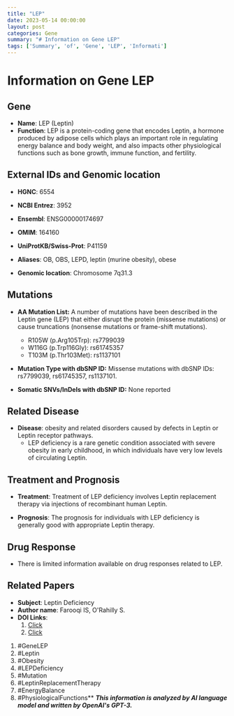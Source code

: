 ```yaml
---
title: "LEP"
date: 2023-05-14 00:00:00
layout: post
categories: Gene
summary: "# Information on Gene LEP"
tags: ['Summary', 'of', 'Gene', 'LEP', 'Informati']
---
```


# Information on Gene LEP

## Gene

- **Name**: LEP (Leptin)
- **Function**: LEP is a protein-coding gene that encodes Leptin, a hormone produced by adipose cells which plays an important role in regulating energy balance and body weight, and also impacts other physiological functions such as bone growth, immune function, and fertility.

## External IDs and Genomic location

- **HGNC**: 6554
- **NCBI Entrez**: 3952
- **Ensembl**: ENSG00000174697
- **OMIM**: 164160
- **UniProtKB/Swiss-Prot**: P41159
- **Aliases**: OB, OBS, LEPD, leptin (murine obesity), obese

- **Genomic location**: Chromosome 7q31.3

## Mutations

- **AA Mutation List:** A number of mutations have been described in the Leptin gene (LEP) that either disrupt the protein (missense mutations) or cause truncations (nonsense mutations or frame-shift mutations).
    - R105W (p.Arg105Trp): rs7799039
    - W116G (p.Trp116Gly): rs61745357
    - T103M (p.Thr103Met): rs1137101

- **Mutation Type with dbSNP ID:** Missense mutations with dbSNP IDs: rs7799039, rs61745357, rs1137101.

- **Somatic SNVs/InDels with dbSNP ID:** None reported

## Related Disease

- **Disease**: obesity and related disorders caused by defects in Leptin or Leptin receptor pathways.
    - LEP deficiency is a rare genetic condition associated with severe obesity in early childhood, in which individuals have very low levels of circulating Leptin.

## Treatment and Prognosis

- **Treatment**: Treatment of LEP deficiency involves Leptin replacement therapy via injections of recombinant human Leptin.

- **Prognosis**: The prognosis for individuals with LEP deficiency is generally good with appropriate Leptin therapy.

## Drug Response

- There is limited information available on drug responses related to LEP.

## Related Papers

- **Subject**: Leptin Deficiency
- **Author name**: Farooqi IS, O'Rahilly S.
- **DOI Links**: 
    1. [Click](https://doi.org/10.1016/s0140-6736(06)69414-2)
    2. [Click](https://doi.org/10.1038/384425a0)


1. #GeneLEP
2. #Leptin
3. #Obesity
4. #LEPDeficiency
5. #Mutation
6. #LeptinReplacementTherapy
7. #EnergyBalance
8. #PhysiologicalFunctions**
**_This information is analyzed by AI language model and written by OpenAI's GPT-3._**